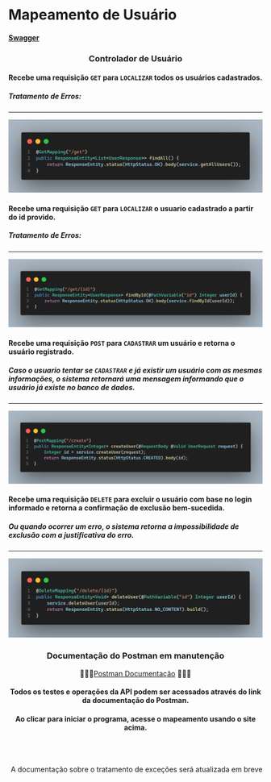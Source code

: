 # Mapeamento de Usuário
#### [Swagger](http://localhost:8080/swagger-ui/index.html)

### <div align="center">Controlador de Usuário</div>

#### Recebe uma requisição `GET` para `LOCALIZAR` todos os usuários cadastrados.
##### Tratamento de Erros:
---
<img src="./images/findAll.png">

<br>

#### Recebe uma requisição `GET` para `LOCALIZAR` o usuario cadastrado a partir do id provido.
##### Tratamento de Erros:
---
<img src="./images/findById.png">

<br>

#### Recebe uma requisição `POST` para `CADASTRAR` um usuário e retorna o usuário registrado.
##### Caso o usuario tentar se `CADASTRAR` e já existir um usuário com as mesmas informações, o sistema retornará uma mensagem informando que o usuário já existe no banco de dados.
---
<img src="./images/createUser.png">

<br>

#### Recebe uma requisição `DELETE` para excluir o usuário com base no login informado e retorna a confirmação de exclusão bem-sucedida.
##### Ou quando ocorrer um erro, o sistema retorna a impossibilidade de exclusão com a justificativa do erro.
---
<img src="./images/deleteUser.png">
</div>

### <div align="center">Documentação do Postman em manutenção</div>

<div align="center">

👨🏾‍🔧[Postman Documentação](https://documenter.getpostman.com/view/38340143/2sAY4vi3vF) 👨🏾‍🔧 

#### Todos os testes e operações da API podem ser acessados através do link da documentação do Postman.
#### Ao clicar para iniciar o programa, acesse o mapeamento usando o site acima.
</div>

<br><br><div align="right">A documentação sobre o tratamento de exceções será atualizada em breve</div>